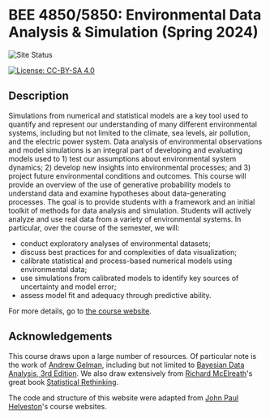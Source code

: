 # BEE 4850/5850: Environmental Data Analysis & Simulation (Spring 2024)

<!-- badges: start -->
![Site Status](https://img.shields.io/website?url=http%3A//envdata.viveks.me/spring2024/)

[![License: CC-BY-SA 4.0](https://img.shields.io/badge/License-CC%20BY--SA-lightgrey)](https://creativecommons.org/licenses/by-sa/4.0/)
<!-- badges: end -->

## Description

Simulations from numerical and statistical models are a key tool used to quantify and represent our understanding of many different environmental systems, including but not limited to the climate, sea levels, air pollution, and the electric power system. Data analysis of environmental observations and model simulations is an integral part of developing and evaluating models used to 1) test our assumptions about environmental system dynamics; 2) develop new insights into environmental processes; and 3) project future environmental conditions and outcomes. This course will provide an overview of the use of generative probability models to understand data and examine hypotheses about data-generating processes. The goal is to provide students with a framework and an initial toolkit of methods for data analysis and simulation. Students will actively analyze and use real data from a variety of environmental systems. In particular, over the course of the semester, we will:

* conduct exploratory analyses of environmental datasets;
* discuss best practices for and complexities of data visualization;
* calibrate statistical and process-based numerical models using environmental data;
* use simulations from calibrated models to identify key sources of uncertainty and model error;
* assess model fit and adequacy through predictive ability.

For more details, go to [the course website](https://envdata.viveks.me/).

## Acknowledgements

This course draws upon a large number of resources. Of particular note is the work of [Andrew Gelman](https://sites.stat.columbia.edu/gelman/), including but not limited to [Bayesian Data Analysis, 3rd Edition](https://sites.stat.columbia.edu/gelman/book/BDA3.pdf). We also draw extensively from [Richard McElreath](https://www.eva.mpg.de/ecology/staff/richard-mcelreath/)'s great book [Statistical Rethinking](https://xcelab.net/rm/).

The code and structure of this website were adapted from [John Paul Helveston](https://www.jhelvy.com/)'s course websites.